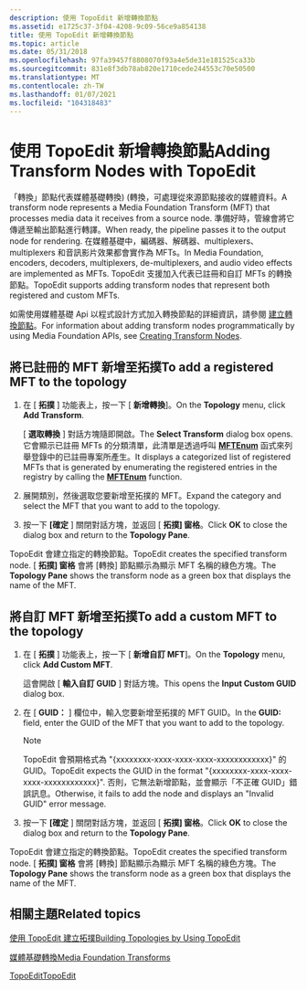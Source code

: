 ```yaml
---
description: 使用 TopoEdit 新增轉換節點
ms.assetid: e1725c37-3f04-4208-9c09-56ce9a854138
title: 使用 TopoEdit 新增轉換節點
ms.topic: article
ms.date: 05/31/2018
ms.openlocfilehash: 97fa39457f8808070f93a4e5de31e181525ca33b
ms.sourcegitcommit: 831e8f3db78ab820e1710cede244553c70e50500
ms.translationtype: MT
ms.contentlocale: zh-TW
ms.lasthandoff: 01/07/2021
ms.locfileid: "104318483"
---
```

# <a name="adding-transform-nodes-with-topoedit"></a><span data-ttu-id="85849-103">使用 TopoEdit 新增轉換節點</span><span class="sxs-lookup"><span data-stu-id="85849-103">Adding Transform Nodes with TopoEdit</span></span>

<span data-ttu-id="85849-104">「轉換」節點代表媒體基礎轉換)  (轉換，可處理從來源節點接收的媒體資料。</span><span class="sxs-lookup"><span data-stu-id="85849-104">A transform node represents a Media Foundation Transform (MFT) that processes media data it receives from a source node.</span></span> <span data-ttu-id="85849-105">準備好時，管線會將它傳遞至輸出節點進行轉譯。</span><span class="sxs-lookup"><span data-stu-id="85849-105">When ready, the pipeline passes it to the output node for rendering.</span></span> <span data-ttu-id="85849-106">在媒體基礎中，編碼器、解碼器、multiplexers、multiplexers 和音訊影片效果都會實作為 MFTs。</span><span class="sxs-lookup"><span data-stu-id="85849-106">In Media Foundation, encoders, decoders, multiplexers, de-multiplexers, and audio video effects are implemented as MFTs.</span></span> <span data-ttu-id="85849-107">TopoEdit 支援加入代表已註冊和自訂 MFTs 的轉換節點。</span><span class="sxs-lookup"><span data-stu-id="85849-107">TopoEdit supports adding transform nodes that represent both registered and custom MFTs.</span></span>

<span data-ttu-id="85849-108">如需使用媒體基礎 Api 以程式設計方式加入轉換節點的詳細資訊，請參閱 [建立轉換節點](creating-transform-nodes.md)。</span><span class="sxs-lookup"><span data-stu-id="85849-108">For information about adding transform nodes programmatically by using Media Foundation APIs, see [Creating Transform Nodes](creating-transform-nodes.md).</span></span>

## <a name="to-add-a-registered-mft-to-the-topology"></a><span data-ttu-id="85849-109">將已註冊的 MFT 新增至拓撲</span><span class="sxs-lookup"><span data-stu-id="85849-109">To add a registered MFT to the topology</span></span>

1.  <span data-ttu-id="85849-110">在 [ **拓撲** ] 功能表上，按一下 [ **新增轉換**]。</span><span class="sxs-lookup"><span data-stu-id="85849-110">On the **Topology** menu, click **Add Transform**.</span></span>

    <span data-ttu-id="85849-111">[ **選取轉換** ] 對話方塊隨即開啟。</span><span class="sxs-lookup"><span data-stu-id="85849-111">The **Select Transform** dialog box opens.</span></span> <span data-ttu-id="85849-112">它會顯示已註冊 MFTs 的分類清單，此清單是透過呼叫 [**MFTEnum**](/windows/desktop/api/mfapi/nf-mfapi-mftenum) 函式來列舉登錄中的已註冊專案所產生。</span><span class="sxs-lookup"><span data-stu-id="85849-112">It displays a categorized list of registered MFTs that is generated by enumerating the registered entries in the registry by calling the [**MFTEnum**](/windows/desktop/api/mfapi/nf-mfapi-mftenum) function.</span></span>

2.  <span data-ttu-id="85849-113">展開類別，然後選取您要新增至拓撲的 MFT。</span><span class="sxs-lookup"><span data-stu-id="85849-113">Expand the category and select the MFT that you want to add to the topology.</span></span>

3.  <span data-ttu-id="85849-114">按一下 **[確定** ] 關閉對話方塊，並返回 [ **拓撲] 窗格**。</span><span class="sxs-lookup"><span data-stu-id="85849-114">Click **OK** to close the dialog box and return to the **Topology Pane**.</span></span>

<span data-ttu-id="85849-115">TopoEdit 會建立指定的轉換節點。</span><span class="sxs-lookup"><span data-stu-id="85849-115">TopoEdit creates the specified transform node.</span></span> <span data-ttu-id="85849-116">[ **拓撲] 窗格** 會將 [轉換] 節點顯示為顯示 MFT 名稱的綠色方塊。</span><span class="sxs-lookup"><span data-stu-id="85849-116">The **Topology Pane** shows the transform node as a green box that displays the name of the MFT.</span></span>

## <a name="to-add-a-custom-mft-to-the-topology"></a><span data-ttu-id="85849-117">將自訂 MFT 新增至拓撲</span><span class="sxs-lookup"><span data-stu-id="85849-117">To add a custom MFT to the topology</span></span>

1.  <span data-ttu-id="85849-118">在 [ **拓撲** ] 功能表上，按一下 [ **新增自訂 MFT**]。</span><span class="sxs-lookup"><span data-stu-id="85849-118">On the **Topology** menu, click **Add Custom MFT**.</span></span>

    <span data-ttu-id="85849-119">這會開啟 [ **輸入自訂 GUID** ] 對話方塊。</span><span class="sxs-lookup"><span data-stu-id="85849-119">This opens the **Input Custom GUID** dialog box.</span></span>

2.  <span data-ttu-id="85849-120">在 [ **GUID：** ] 欄位中，輸入您要新增至拓撲的 MFT GUID。</span><span class="sxs-lookup"><span data-stu-id="85849-120">In the **GUID:** field, enter the GUID of the MFT that you want to add to the topology.</span></span>

    > [!Note]  
    > <span data-ttu-id="85849-121">TopoEdit 會預期格式為 "{xxxxxxxx-xxxx-xxxx-xxxx-xxxxxxxxxxxx}" 的 GUID。</span><span class="sxs-lookup"><span data-stu-id="85849-121">TopoEdit expects the GUID in the format "{xxxxxxxx-xxxx-xxxx-xxxx-xxxxxxxxxxxx}".</span></span> <span data-ttu-id="85849-122">否則，它無法新增節點，並會顯示「不正確 GUID」錯誤訊息。</span><span class="sxs-lookup"><span data-stu-id="85849-122">Otherwise, it fails to add the node and displays an "Invalid GUID" error message.</span></span>

     

3.  <span data-ttu-id="85849-123">按一下 **[確定** ] 關閉對話方塊，並返回 [ **拓撲] 窗格**。</span><span class="sxs-lookup"><span data-stu-id="85849-123">Click **OK** to close the dialog box and return to the **Topology Pane**.</span></span>

<span data-ttu-id="85849-124">TopoEdit 會建立指定的轉換節點。</span><span class="sxs-lookup"><span data-stu-id="85849-124">TopoEdit creates the specified transform node.</span></span> <span data-ttu-id="85849-125">[ **拓撲] 窗格** 會將 [轉換] 節點顯示為顯示 MFT 名稱的綠色方塊。</span><span class="sxs-lookup"><span data-stu-id="85849-125">The **Topology Pane** shows the transform node as a green box that displays the name of the MFT.</span></span>

## <a name="related-topics"></a><span data-ttu-id="85849-126">相關主題</span><span class="sxs-lookup"><span data-stu-id="85849-126">Related topics</span></span>

<dl> <dt>

[<span data-ttu-id="85849-127">使用 TopoEdit 建立拓撲</span><span class="sxs-lookup"><span data-stu-id="85849-127">Building Topologies by Using TopoEdit</span></span>](building-topologies-by-using-topoedit.md)
</dt> <dt>

[<span data-ttu-id="85849-128">媒體基礎轉換</span><span class="sxs-lookup"><span data-stu-id="85849-128">Media Foundation Transforms</span></span>](media-foundation-transforms.md)
</dt> <dt>

[<span data-ttu-id="85849-129">TopoEdit</span><span class="sxs-lookup"><span data-stu-id="85849-129">TopoEdit</span></span>](topoedit.md)
</dt> </dl>

 

 




